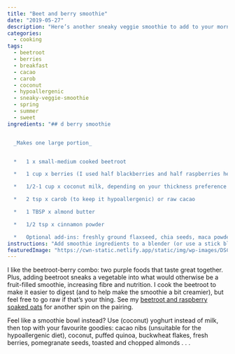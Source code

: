 ```yaml
---
title: "Beet and berry smoothie"
date: "2019-05-27"
description: "Here’s another sneaky veggie smoothie to add to your morning repertoire."
categories: 
  - cooking
tags: 
  - beetroot
  - berries
  - breakfast
  - cacao
  - carob
  - coconut
  - hypoallergenic
  - sneaky-veggie-smoothie
  - spring
  - summer
  - sweet
ingredients: "## d berry smoothie


  _Makes one large portion_


  *   1 x small-medium cooked beetroot

  *   1 cup x berries (I used half blackberries and half raspberries here)

  *   1/2-1 cup x coconut milk, depending on your thickness preference

  *   2 tsp x carob (to keep it hypoallergenic) or raw cacao

  *   1 TBSP x almond butter

  *   1/2 tsp x cinnamon powder

  *   Optional add-ins: freshly ground flaxseed, chia seeds, maca powder"
instructions: "Add smoothie ingredients to a blender (or use a stick blender). Blend until smooth, adding extra milk or water if necessary to achieve desired consistency."
featuredImage: "https://cwn-static.netlify.app/static/img/wp-images/DSC_0276-1-copy-1.jpg"
---
```


I like the beetroot-berry combo: two purple foods that taste great together. Plus, adding beetroot sneaks a vegetable into what would otherwise be a fruit-filled smoothie, increasing fibre and nutrition. I cook the beetroot to make it easier to digest (and to help make the smoothie a bit creamier), but feel free to go raw if that’s your thing. See my [beetroot and raspberry soaked oats](https://cookingwithnothing.com/beetroot-and-raspberry-soaked-oats/) for another spin on the pairing.

Feel like a smoothie bowl instead? Use (coconut) yoghurt instead of milk, then top with your favourite goodies: cacao nibs (unsuitable for the hypoallergenic diet), coconut, puffed quinoa, buckwheat flakes, fresh berries, pomegranate seeds, toasted and chopped almonds . . .
